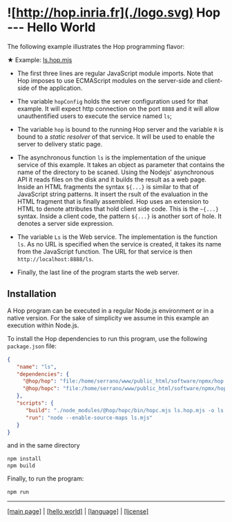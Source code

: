 ![http://hop.inria.fr](./logo.svg) Hop --- Hello World
=============================================================================

The following example illustrates the Hop programming flavor:

<span class="hiphop">&#x2605;</span> Example: [ls.hop.mjs](../examples/ls/ls.hop.mjs)
<!-- ${doc.includeCode("../examples/ls/ls.hop.mjs")} -->

  * The first three lines are regular JavaScript module imports. Note that
Hop imposes to use ECMAScript modules on the server-side and
client-side of the application.

  * The variable `hopConfig` holds the server configuration used for that
example. It will expect http connection on the port `8888` and it will
allow unauthentified users to execute the service named `ls`;

  * The variable `hop` is bound to the running Hop server and the variable
`R` is bound to a _static resolver_ of that service. It will be used
to enable the server to delivery static page.

  * The asynchronous function `ls` is the implementation of the unique
service of this example. It takes an object as parameter that contains
the name of the directory to be scaned. Using the Nodejs' asynchronous API
it reads files on the disk and it builds the result as a web page.
Inside an HTML fragments the syntax `${...}` is similar to that of
JavaScript string patterns. It insert the rsult of the evaluation in the
HTML fragment that is finally assembled.
Hop uses an extension to HTML to denote attributes that hold client
side code. This is the `~{...}` syntax. Inside a client code, the
pattern `${...}` is another sort of hole. It denotes a server side expression.

  * The variable `Ls` is the Web service. The implementation is the function
  `ls`. As no URL is specified when the service is created, it takes its name
  from the JavaScript function. The URL for that service is then `http://localhost:8888/ls`.
  
  * Finally, the last line of the program starts the web server.


Installation
------------

A Hop program can be executed in a regular Node.js environment or in a
native version. For the sake of simplicity we assume in this example
an execution within Node.js.

To install the Hop dependencies to run this program, use the following
`package.json` file:

```json
{
   "name": "ls",
   "dependencies": {
     "@hop/hop": "file:/home/serrano/www/public_html/software/npmx/hop.tgz",
     "@hop/hopc": "file:/home/serrano/www/public_html/software/npmx/hopc.tgz"
   },
   "scripts": {
      "build": "./node_modules/@hop/hopc/bin/hopc.mjs ls.hop.mjs -o ls.mjs",
      "run": "node --enable-source-maps ls.mjs"
   }
}
```

and in the same directory

```shell
npm install
npm build
```

Finally, to run the program:

```shell
npm run
```

 - - - - - - - - - - - - - - - - - - - - - - - - - - - - - - - - - - - - - - - -
[[main page]](../README.md) | [[hello world]](./hello.md) | [[language]](./lang/README.md) | [[license]](./license.md)
